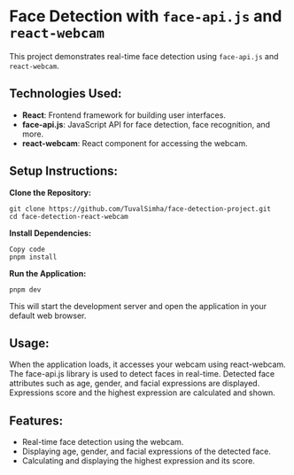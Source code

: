 # Face Detection with `face-api.js` and `react-webcam`

This project demonstrates real-time face detection using `face-api.js` and `react-webcam`.

## Technologies Used:
- **React**: Frontend framework for building user interfaces.
- **face-api.js**: JavaScript API for face detection, face recognition, and more.
- **react-webcam**: React component for accessing the webcam.

## Setup Instructions:
**Clone the Repository:**
```
git clone https://github.com/TuvalSimha/face-detection-project.git
cd face-detection-react-webcam
```

**Install Dependencies:**

```
Copy code
pnpm install
```
**Run the Application:**

```
pnpm dev
```
This will start the development server and open the application in your default web browser.

## Usage:
When the application loads, it accesses your webcam using react-webcam.
The face-api.js library is used to detect faces in real-time.
Detected face attributes such as age, gender, and facial expressions are displayed.
Expressions score and the highest expression are calculated and shown.

## Features:
- Real-time face detection using the webcam.
- Displaying age, gender, and facial expressions of the detected face.
- Calculating and displaying the highest expression and its score.
